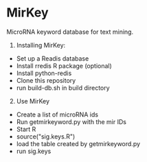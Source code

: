 MirKey
======

MicroRNA keyword database for text mining.

1. Installing MirKey:

- Set up a Readis database
- Install rredis R package (optional)
- Install python-redis
- Clone this repository
- run build-db.sh in build directory

2. Use MirKey

- Create a list of microRNA ids
- Run getmirkeyword.py with the mir IDs
- Start R
- source("sig.keys.R")
- load the table created by getmirkeyword.py
- run sig.keys
